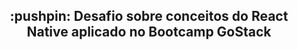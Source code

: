 <h2 align="center">
  :pushpin: Desafio sobre conceitos do React Native aplicado no Bootcamp GoStack
</h2>

